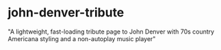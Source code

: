 # john-denver-tribute
"A lightweight, fast-loading tribute page to John Denver with 70s country Americana styling and a non-autoplay music player"
